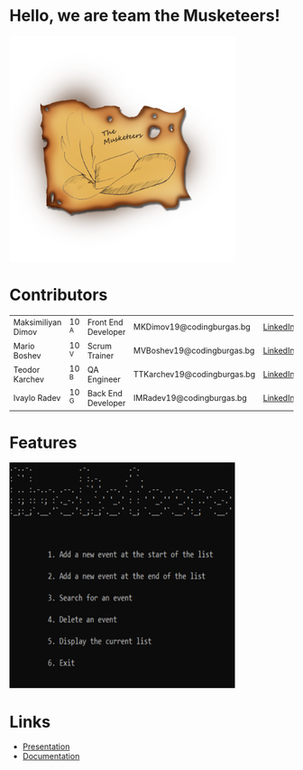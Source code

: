 # Hello, we are team the Musketeers!
<img src="Documents/pictures/logo.png" width="400px" height="400px">

# Contributors

<table style="width:100%">

  <tr>
    <td>Maksimiliyan Dimov</td>
    <td>10 <sup>A</sup></td>
    <td>Front End Developer</td>
    <td>MKDimov19@codingburgas.bg</td>
    <td><a href="https://www.linkedin.com/in/maximilian-dimov-5105a722b/">LinkedIn</a><td>
    
  </tr>
   </tr>
  <tr>
    <td>Mario Boshev</td>
    <td>10 <sup>V</sup></td>
    <td>Scrum Trainer</td>
    <td>MVBoshev19@codingburgas.bg</td>
    <td><a href="https://www.linkedin.com/in/mario-boshev-2b1360231/">LinkedIn</a><td>
    
  </tr>
    <tr>
    <td>Teodor Karchev</td>
    <td>10 <sup>B</sup></td>
    <td>QA Engineer</td>
    <td>TTKarchev19@codingburgas.bg</td>
    <td><a href="https://www.linkedin.com/in/teodor-karchev-53968222b/">LinkedIn</a><td>
    
  </tr>
   <tr>
    <td>Ivaylo Radev</td>
    <td>10 <sup>G</sup></td>
    <td>Back End Developer</td>
    <td>IMRadev19@codingburgas.bg</td>
    <td><a href="https://www.linkedin.com/in/ivaylo-radev-969318231/">LinkedIn</a><td>
</table>

# Features
<img src="Documents/pictures/menu.png" width="400px" height="400px">

# Links

* [Presentation]()
* [Documentation]()

